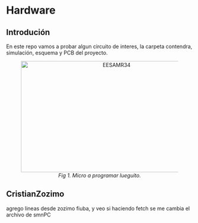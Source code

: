 # Hardware

## Introdución

En este repo vamos a probar algun circuito de interes, la carpeta contendra, simulación, esquema y PCB del proyecto.

<figure>
<center>
<img src='https://github.com/smnar/camara_frio_calor/blob/main/Control_de_Fase_AC_(Temperatura)/Hardware/imagenes/CircuitoControlTempElectronoobs.png' alt='EESAMR34' width="500" height="300"  />
<figcaption><i>Fig 1. Micro a programar lueguito.</i></figcaption></center>
</figure>

## CristianZozimo
agrego lineas desde zozimo fiuba, y veo si haciendo fetch se me cambia el archivo de smnPC

